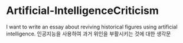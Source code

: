 # Artificial-IntelligenceCriticism
I want to write an essay about reviving historical figures using artificial intelligence. 인공지능을 사용하여 과거 위인을 부활시키는 것에 대한 생각문

